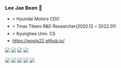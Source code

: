 ### Lee Jae Been 👋
- ⚡ Hyundai Motors CDO
- ⚡ Tmax Tibero R&D Researcher(2020.12 ~ 2022.01)
- ⚡ Kyunghee Univ. CS
- https://woqls22.github.io/

<p>
<img src="https://img.shields.io/badge/Python-3766AB?style=flat-square&logo=Python&logoColor=white"/></a>
<img src="https://img.shields.io/badge/Java-007396?style=flat-square&logo=Java&logoColor=white"/></a>
<img src="https://img.shields.io/badge/JavaScript-f7df1e?style=flat-square&logo=JavaScript&logoColor=white"/></a>
<img src="https://img.shields.io/badge/C++-5C3EE8?style=flat-square&logo=C++&logoColor=white"/></a>

</p>

<p>
<img src="https://img.shields.io/badge/React-61DAFB?style=flat-square&logo=React&logoColor=white"/></a>
<img src="https://img.shields.io/badge/Spring-6DB33F?style=flat-square&logo=Spring&logoColor=white"/></a>
<img src="https://img.shields.io/badge/OpenCV-5C3EE8?style=flat-square&logo=OpenCV&logoColor=white"/></a>
<img src="https://img.shields.io/badge/Oracle-F80000?style=flat-square&logo=Oracle&logoColor=white"/></a>
<img src="https://img.shields.io/badge/-ARXDeidentifier-A100FF?style=flat(%EC%8A%A4%ED%83%80%EC%9D%BC)&logo=%EB%A1%9C%EA%B3%A0%EC%95%84%EC%9D%B4%EC%BD%98%EC%9D%B4%EB%A6%84&link=https://arx.deidentifier.org/"/></a>
</p>

<!--
**woqls22/woqls22** is a ✨ _special_ ✨ repository because its `README.md` (this file) appears on your GitHub profile.
- 인생N컷 http://life-n-cut.site/

Here are some ideas to get you started:


- 👯 I’m looking to collaborate on ...
- 🤔 I’m looking for help with ...
- 💬 Ask me about ...
- 📫 How to reach me: ...
- 😄 Pronouns: ...
- ⚡ Fun fact: ...
-->
